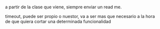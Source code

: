 a partir de la clase que viene, siempre enviar un read me.


timeout, puede ser propio o nuestor, va a ser mas que necesario a la hora de que quiera cortar una determinada funcionalidad
